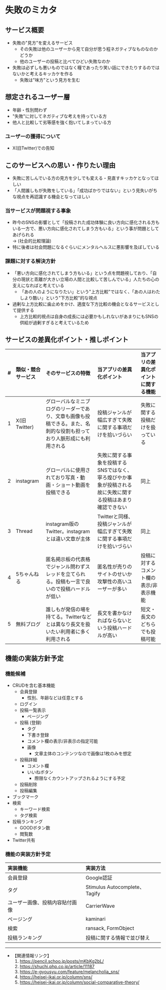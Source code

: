 # 失敗のミカタ

## サービス概要
* 失敗の"見方"を変えるサービス
  * その失敗は他のユーザーから見て自分が思う程ネガティブなものなのかどうか
  * 他のユーザーの投稿と比べてひどい失敗なのか
* 失敗は必ずしも悪いものではなく糧であったり笑い話にできたりするのではないかと考えるキッカケを作る
    * 失敗は"味方"という見方を生む

## 想定されるユーザー層
* 年齢・性別問わず
* "失敗"に対してネガティブな考えを持っている方
* 他人と比較して劣等感を強く抱いてしまっている方

### ユーザーの獲得について
* X(旧Twitter)での告知

## このサービスへの思い・作りたい理由
* 失敗に苦しんでいる方の見方を少しでも変える・見直すキッカケとなってほしい
* 「人間誰しもが失敗をしている」「成功ばかりではない」という見失いがちな視点を再認識する機会となってほしい

### 当サービスが問題視する事象
* 昨今のSNSの影響として「投稿された成功体験に良い方向に感化される方もいる一方で、悪い方向に感化されてしまう方もいる」という事が問題としてあげられる<br/>→ (社会的比較理論)
* 特に後者は社会問題になるぐらいにメンタルヘルスに悪影響を及ぼしている

### 課題に対する解決方針
* 「悪い方向に感化されてしまう方もいる」という点を問題視しており、「自分の現状と乖離が大きい立場の人間と比較して苦しんでいる」人たちの心の支えになればと考えている
  * 「あの人のようになりたい」という"上方比較"ではなく、「あの人はわたしより酷い」という"下方比較"的な視点
* 過剰な上方比較に歯止めをかけ、適度な下方比較の機会となるサービスとして提供する
  * 上方比較的視点は自身の成長には必要かもしれないがあまりにもSNSの供給が過剰すぎると考えているため


## サービスの差異化ポイント・推しポイント
| # | 類似・競合サービス | そのサービスの特徴 | 当アプリの差異化ポイント | 当アプリの差異化ポイントに関する機能 |
|:--|:--|:--|:--|:--|
| 1 | X(旧Twitter) | グローバルなミニブログのリーダーであり、文章も画像も投稿できる。また、名刺的な役割も担っており人脈形成にも利用される | 投稿ジャンルが幅広すぎて失敗に関する事項だけを拾いづらい | 失敗に関する投稿だけを扱っている |
| 2 | instagram | グローバルに使用されており写真・動画・ショート動画を投稿できる | 失敗に関する事象を投稿するSNSではなく、寧ろ煌びやか事象が投稿される故に失敗に関する投稿はあまり確認できない | 同上 |
| 3 | Thread | instagram版のTwitter。instagramとは違い文章が主体 | Twitterと同様、投稿ジャンルが幅広すぎて失敗に関する事項だけを拾いづらい | 同上 |
| 4 | 5ちゃんねる | 匿名掲示板の代表格でジャンル問わずスレッドを立てられる。投稿も一言で良いので投稿ハードルが低い | 匿名性が売りのサイトのせいか攻撃性の高いユーザーが多い | 投稿に対するコメント欄の表示/非表示機能 |
| 5 | 無料ブログ | 誰しもが発信の場を持てる。Twitterなどとは異なり長文を扱いたい利用者に多く利用される | 長文を書かなければならないという投稿ハードルが高い | 短文・長文のどちらでも投稿可能 |

## 機能の実装方針予定
### 機能候補
* CRUDを含む基本機能
  * 会員登録
    * 性別、年齢などは任意とする
  * ログイン
  * 投稿一覧表示
    * ページング
  * 投稿 (登録)
    * タグ
    * 下書き登録
    * コメント欄の表示/非表示の指定可能
    * 画像
      * 文章主体のコンテンツなので画像は1枚のみを想定
  * 投稿詳細
    * コメント欄
    * いいねボタン
      * 際限なくカウントアップされるようにする予定
  * 投稿削除
  * 投稿編集
* ブックマーク
* 検索
  * キーワード検索
  * タグ検索
* 投稿ランキング
  * GOODボタン数
  * 閲覧数
* Twitter共有

### 機能の実装方針予定
| 実装機能 | 実装方法 |
|:--|:--|
| 会員登録 | Google認証 |
| タグ | Stimulus Autocomplete、Tagify |
| ユーザー画像、投稿内容貼付画像 | CarrierWave |
| ページング | kaminari |
| 検索 | ransack, FormObject |
| 投稿ランキング | 投稿に関する情報で並び替え |

---
- 【関連情報リンク】
  1. https://pencil.schoo.jp/posts/mKbKg2bL/
  2. https://shuchi.php.co.jp/article/11187
  3. https://e-gyousyu.com/feature/melancholia_sns/
  4. https://heisei-ikai.or.jp/column/sns/
  5. https://heisei-ikai.or.jp/column/social-comparative-theory/
